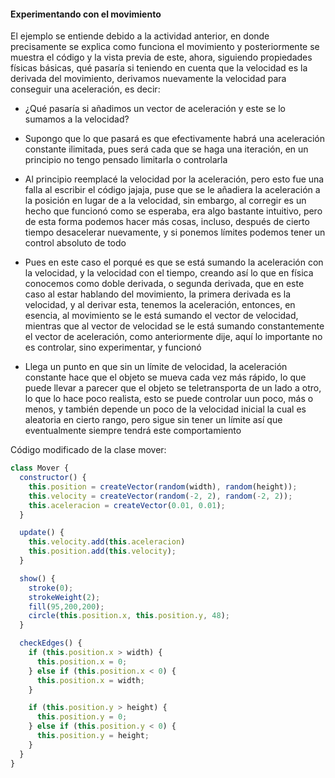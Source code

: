 #### Experimentando con el movimiento

El ejemplo se entiende debido a la actividad anterior, en donde precisamente se explica como funciona el movimiento y posteriormente se muestra el código y la vista previa de este, ahora, siguiendo propiedades físicas
básicas, qué pasaría si teniendo en cuenta que la velocidad es la derivada del movimiento, derivamos nuevamente la velocidad para conseguir una aceleración, es decir:

- ¿Qué pasaría si añadimos un vector de aceleración y este se lo sumamos a la velocidad?
  
- Supongo que lo que pasará es que efectivamente habrá una aceleración constante ilimitada, pues será cada que se haga una iteración, en un principio no tengo pensado limitarla o controlarla

- Al principio reemplacé la velocidad por la aceleración, pero esto fue una falla al escribir el código jajaja, puse que se le añadiera la aceleración a la posición en lugar de a la velocidad, sin embargo, al corregir
es un hecho que funcionó como se esperaba, era algo bastante intuitivo, pero de esta forma podemos hacer más cosas, incluso, después de cierto tiempo desacelerar nuevamente, y si ponemos límites podemos tener un
control absoluto de todo

- Pues en este caso el porqué es que se está sumando la aceleración con la velocidad, y la velocidad con el tiempo, creando así lo que en física conocemos como doble derivada, o segunda derivada, que en este caso
al estar hablando del movimiento, la primera derivada es la velocidad, y al derivar esta, tenemos la aceleración, entonces, en esencia, al movimiento se le está sumando el vector de velocidad, mientras que al vector
de velocidad se le está sumando constantemente el vector de aceleración, como anteriormente dije, aquí lo importante no es controlar, sino experimentar, y funcionó

- Llega un punto en que sin un límite de velocidad, la aceleración constante hace que el objeto se mueva cada vez más rápido,
  lo que puede llevar a parecer que el objeto se teletransporta de un lado a otro, lo que lo hace poco realista, esto se puede controlar uun poco, más o menos, y también depende un poco de la velocidad inicial la cual es aleatoria
  en cierto rango, pero sigue sin tener un límite así que eventualmente siempre tendrá este comportamiento

Código modificado de la clase mover:

```js
class Mover {
  constructor() {
    this.position = createVector(random(width), random(height));
    this.velocity = createVector(random(-2, 2), random(-2, 2));
    this.aceleracion = createVector(0.01, 0.01);
  }

  update() {
    this.velocity.add(this.aceleracion)
    this.position.add(this.velocity);
  }

  show() {
    stroke(0);
    strokeWeight(2);
    fill(95,200,200);
    circle(this.position.x, this.position.y, 48);
  }

  checkEdges() {
    if (this.position.x > width) {
      this.position.x = 0;
    } else if (this.position.x < 0) {
      this.position.x = width;
    }

    if (this.position.y > height) {
      this.position.y = 0;
    } else if (this.position.y < 0) {
      this.position.y = height;
    }
  }
}
```


